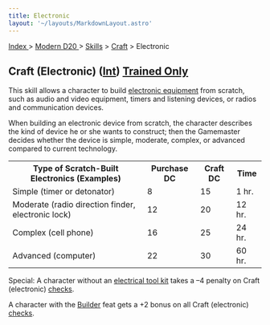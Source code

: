 ```yaml
---
title: Electronic
layout: '~/layouts/MarkdownLayout.astro'
---
```


[ Index ](/) > [ Modern D20 ](/modern.d20.srd) > [Skills](/modern.d20.srd/skills) > [Craft](/modern.d20.srd/skills/craft) > Electronic

## Craft (Electronic) ([Int](/modern.d20.srd/basics/ability.scores)) [Trained Only](/modern.d20.srd/skills/skill.basics)

This skill allows a character to build [electronic equipment](/modern.d20.srd/equipment/surveillance.gear) from scratch, such as
audio and video equipment, timers and listening devices, or radios and
communication devices.

When building an electronic device from scratch, the character describes the
kind of device he or she wants to construct; then the Gamemaster decides
whether the device is simple, moderate, complex, or advanced compared to
current technology.


<table> <tr><th>Type of Scratch-Built Electronics (Examples)</th> <th>Purchase DC</th> <th>Craft DC</th> <th>Time</th> </tr> <tr><td> Simple (timer or detonator)</td><td> 8</td><td> 15</td><td> 1 hr. </td></tr> <tr class="shaded"><td> Moderate (radio direction finder, electronic lock)</td><td> 12</td><td> 20</td><td> 12 hr. </td></tr> <tr><td> Complex (cell phone)</td><td> 16</td><td> 25</td><td> 24 hr. </td></tr> <tr class="shaded"><td> Advanced (computer)</td><td> 22</td><td> 30</td><td> 60 hr. </td></tr> </table>


Special: A character without an [electrical tool kit](/modern.d20.srd/equipment/professional.equipment) takes a –4 penalty on
Craft (electronic) [checks](/modern.d20.srd/skills/skill.basics.php#skill).

A character with the [Builder](/modern.d20.srd/feats/builder) feat gets a +2
bonus on all Craft (electronic)
[checks](/modern.d20.srd/skills/skill.basics.php#skill).


